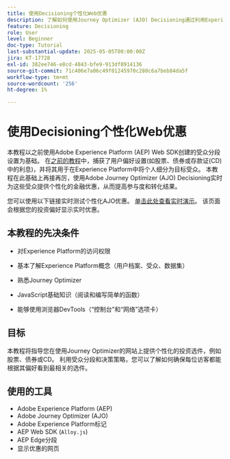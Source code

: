 ```yaml
---
title: 使用Decisioning个性化Web优惠
description: 了解如何使用Journey Optimizer (AJO) Decisioning通过利用Experience Platform (AEP)中构建的受众分段在网页上提供个性化优惠。
feature: Decisioning
role: User
level: Beginner
doc-type: Tutorial
last-substantial-update: 2025-05-05T00:00:00Z
jira: KT-17728
exl-id: 382ee746-e8cd-4843-bfe9-913df8914136
source-git-commit: 71c406e7a06c49f01245970c280c6a7beb84da5f
workflow-type: tm+mt
source-wordcount: '256'
ht-degree: 1%

---
```


# 使用Decisioning个性化Web优惠

本教程以之前使用Adobe Experience Platform (AEP) Web SDK创建的受众分段设置为基础。 在[之前的教程](https://experienceleague.adobe.com/en/docs/journey-optimizer-learn/create-audiences-using-web-sdk/introduction)中，捕获了用户偏好设置(如股票、债券或存款证(CD)中的利息)，并将其用于在Experience Platform中将个人细分为目标受众。 本教程在此基础上再接再厉，使用Adobe Journey Optimizer (AJO) Decisioning实时为这些受众提供个性化的金融优惠，从而提高参与度和转化结果。

您可以使用以下链接实时测试个性化AJO优惠。
[单击此处查看实时演示](https://gbedekar489.github.io/finwise/welcome.html)。 该页面会根据您的投资偏好显示实时优惠。

## 本教程的先决条件

* 对Experience Platform的访问权限

* 基本了解Experience Platform概念（用户档案、受众、数据集）

* 熟悉Journey Optimizer

* JavaScript基础知识（阅读和编写简单的函数）

* 能够使用浏览器DevTools（“控制台”和“网络”选项卡）


## 目标

本教程将指导您在使用Journey Optimizer的网站上提供个性化的投资选件，例如股票、债券或CD。 利用受众分段和决策策略，您可以了解如何确保每位访客都能根据其偏好看到最相关的选件。

## 使用的工具

* Adobe Experience Platform (AEP)
* Adobe Journey Optimizer (AJO)
* Adobe Experience Platform标记
* AEP Web SDK (`Alloy.js`)
* AEP Edge分段
* 显示优惠的网页
